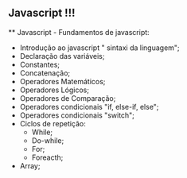 ## Javascript !!!

 ** Javascript - Fundamentos de javascript:
 
 - Introdução ao javascript " sintaxi da linguagem";
 - Declaração das variáveis;
 - Constantes;
 - Concatenação;
 - Operadores Matemáticos;
 - Operadores Lógicos;
 - Operadores de Comparação;
 - Operadores condicionais "if, else-if, else";
 - Operadores condicionais "switch";
 - Ciclos de repetição:
    * While;
    * Do-while;
    * For;
    * Foreacth;
 - Array;
 
 

